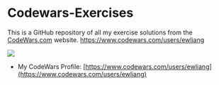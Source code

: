 # Codewars-Exercises
This is a GitHub repository of all my exercise solutions from the [CodeWars.com](https://www.codewars.com) website. https://www.codewars.com/users/ewliang

![](https://www.codewars.com/users/ewliang/badges/large)

- My CodeWars Profile: [https://www.codewars.com/users/ewliang](https://www.codewars.com/users/ewliang)
